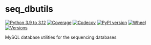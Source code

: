 # seq_dbutils

[![Python 3.9 to 3.12](https://github.com/BDI-pathogens/seq_dbutils/actions/workflows/python-versions.yml/badge.svg)](https://github.com/BDI-pathogens/seq_dbutils/actions/workflows/python-versions.yml)
[![Coverage](https://github.com/BDI-pathogens/seq_dbutils/actions/workflows/coverage.yml/badge.svg)](https://github.com/BDI-pathogens/seq_dbutils/actions/workflows/coverage.yml)
[![Codecov](https://codecov.io/gh/BDI-pathogens/seq_dbutils/branch/main/graph/badge.svg?token=189LXC6MG3)](https://codecov.io/gh/BDI-pathogens/seq_dbutils/branch/main/graph/badge.svg?token=189LXC6MG3)
[![PyPI version](https://badge.fury.io/py/seq-dbutils.svg)](https://badge.fury.io/py/seq-dbutils)
[![Wheel](https://img.shields.io/pypi/wheel/pronto?style=flat-square&maxAge=3600)](https://pypi.org/project/seq-dbutils/#files)
[![Versions](https://img.shields.io/pypi/pyversions/seq-dbutils.svg?style=flat-square&maxAge=3600)](https://pypi.org/project/seq-dbutils/#files)

MySQL database utilities for the sequencing databases
